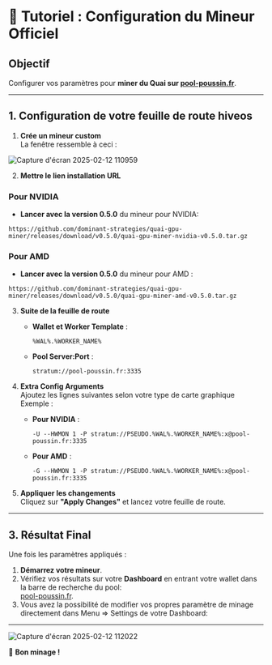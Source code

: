# 📜 **Tutoriel : Configuration du Mineur Officiel**

## **Objectif**

Configurer vos paramètres pour **miner du Quai sur [pool-poussin.fr](https://pool-poussin.fr/)**.

---

## **1. Configuration de votre feuille de route hiveos**

1. **Crée un mineur custom**  
   La fenêtre ressemble à ceci :

![Capture d'écran 2025-02-12 110959](https://github.com/user-attachments/assets/46ed2be3-05c1-45f4-9a4d-c2ecaf2f5bec)

2. **Mettre le lien installation URL**

### **Pour NVIDIA**

   - **Lancer avec la version 0.5.0** du mineur pour NVIDIA:
   ```
   https://github.com/dominant-strategies/quai-gpu-miner/releases/download/v0.5.0/quai-gpu-miner-nvidia-v0.5.0.tar.gz
   ```

### **Pour AMD**

   - **Lancer avec la version 0.5.0** du mineur pour AMD :
   ```
   https://github.com/dominant-strategies/quai-gpu-miner/releases/download/v0.5.0/quai-gpu-miner-amd-v0.5.0.tar.gz
   ```
3. **Suite de la feuille de route**  
   - **Wallet et Worker Template** :  
     ```
     %WAL%.%WORKER_NAME%
     ```

   - **Pool Server:Port** :  
     ```
     stratum://pool-poussin.fr:3335
     ```

4. **Extra Config Arguments**  
   Ajoutez les lignes suivantes selon votre type de carte graphique Exemple :

   - **Pour NVIDIA** :  
     ```
     -U --HWMON 1 -P stratum://PSEUDO.%WAL%.%WORKER_NAME%:x@pool-poussin.fr:3335
     ```

   - **Pour AMD** :  
     ```
     -G --HWMON 1 -P stratum://PSEUDO.%WAL%.%WORKER_NAME%:x@pool-poussin.fr:3335
     ```

4. **Appliquer les changements**  
   Cliquez sur **"Apply Changes"** et lancez votre feuille de route.

---

## **3. Résultat Final**

Une fois les paramètres appliqués :
1. **Démarrez votre mineur**.
2. Vérifiez vos résultats sur votre **Dashboard** en entrant votre wallet dans la barre de recherche du pool:  
   [pool-poussin.fr](https://pool-poussin.fr/).
3. Vous avez la possibilité de modifier vos propres paramètre de minage directement dans Menu => Settings de votre Dashboard:
---
![Capture d'écran 2025-02-12 112022](https://github.com/user-attachments/assets/18f7480e-0028-47c7-a42e-b2538cde76b0)

🚀 **Bon minage !**
